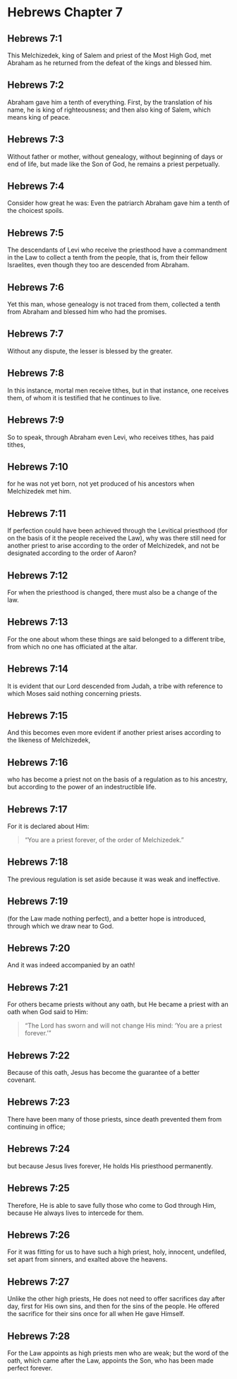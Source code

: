 # Hebrews Chapter 7

## Hebrews 7:1

This Melchizedek, king of Salem and priest of the Most High God, met Abraham as he returned from the defeat of the kings and blessed him.

## Hebrews 7:2

Abraham gave him a tenth of everything. First, by the translation of his name, he is king of righteousness; and then also king of Salem, which means king of peace.

## Hebrews 7:3

Without father or mother, without genealogy, without beginning of days or end of life, but made like the Son of God, he remains a priest perpetually.

## Hebrews 7:4

Consider how great he was: Even the patriarch Abraham gave him a tenth of the choicest spoils.

## Hebrews 7:5

The descendants of Levi who receive the priesthood have a commandment in the Law to collect a tenth from the people, that is, from their fellow Israelites, even though they too are descended from Abraham.

## Hebrews 7:6

Yet this man, whose genealogy is not traced from them, collected a tenth from Abraham and blessed him who had the promises.

## Hebrews 7:7

Without any dispute, the lesser is blessed by the greater.

## Hebrews 7:8

In this instance, mortal men receive tithes, but in that instance, one receives them, of whom it is testified that he continues to live.

## Hebrews 7:9

So to speak, through Abraham even Levi, who receives tithes, has paid tithes,

## Hebrews 7:10

for he was not yet born, not yet produced of his ancestors when Melchizedek met him.

## Hebrews 7:11

If perfection could have been achieved through the Levitical priesthood (for on the basis of it the people received the Law), why was there still need for another priest to arise according to the order of Melchizedek, and not be designated according to the order of Aaron?

## Hebrews 7:12

For when the priesthood is changed, there must also be a change of the law.

## Hebrews 7:13

For the one about whom these things are said belonged to a different tribe, from which no one has officiated at the altar.

## Hebrews 7:14

It is evident that our Lord descended from Judah, a tribe with reference to which Moses said nothing concerning priests.

## Hebrews 7:15

And this becomes even more evident if another priest arises according to the likeness of Melchizedek,

## Hebrews 7:16

who has become a priest not on the basis of a regulation as to his ancestry, but according to the power of an indestructible life.

## Hebrews 7:17

For it is declared about Him:

> “You are a priest forever,
> of the order of Melchizedek.”

## Hebrews 7:18

The previous regulation is set aside because it was weak and ineffective.

## Hebrews 7:19

(for the Law made nothing perfect), and a better hope is introduced, through which we draw near to God.

## Hebrews 7:20

And it was indeed accompanied by an oath!

## Hebrews 7:21

For others became priests without any oath, but He became a priest with an oath when God said to Him:

> “The Lord has sworn
> and will not change His mind:
> ‘You are a priest forever.’”

## Hebrews 7:22

Because of this oath, Jesus has become the guarantee of a better covenant.

## Hebrews 7:23

There have been many of those priests, since death prevented them from continuing in office;

## Hebrews 7:24

but because Jesus lives forever, He holds His priesthood permanently.

## Hebrews 7:25

Therefore, He is able to save fully those who come to God through Him, because He always lives to intercede for them.

## Hebrews 7:26

For it was fitting for us to have such a high priest, holy, innocent, undefiled, set apart from sinners, and exalted above the heavens.

## Hebrews 7:27

Unlike the other high priests, He does not need to offer sacrifices day after day, first for His own sins, and then for the sins of the people. He offered the sacrifice for their sins once for all when He gave Himself.

## Hebrews 7:28

For the Law appoints as high priests men who are weak; but the word of the oath, which came after the Law, appoints the Son, who has been made perfect forever.
